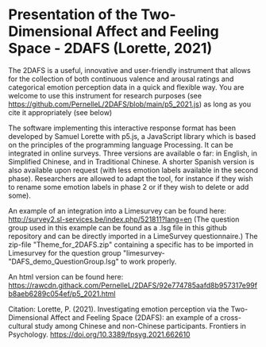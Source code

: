 # Presentation of the Two-Dimensional Affect and Feeling Space - 2DAFS (Lorette, 2021)
The 2DAFS is a useful, innovative and user-friendly instrument that allows for the collection of both continuous valence and arousal ratings and categorical emotion perception data in a quick and flexible way.
You are welcome to use this instrument for research purposes (see https://github.com/PernelleL/2DAFS/blob/main/p5_2021.js) as long as you cite it appropriately (see below)

The software implementing this interactive response format has been developed by Samuel Lorette with p5.js, a JavaScript library which is based on the principles of the programming language Processing. It can be integrated in online surveys. Three versions are available o far: in English, in Simplified Chinese, and in Traditional Chinese. A shorter Spanish version is also available upon request (with less emotion labels available in the second phase).
Researchers are allowed to adapt the tool, for instance if they wish to rename some emotion labels in phase 2 or if they wish to delete or add some).

An example of an integration into a Limesurvey can be found here: http://survey2.sl-services.be/index.php/521811?lang=en (The question group used in this example can be found as a .lsg file in this github repository and can be directly imported in a LimeSurvey questionnaire.) The zip-file "Theme_for_2DAFS.zip" containing a specific has to be imported in Limesurvey for the question group "limesurvey-"DAFS_demo_QuestionGroup.lsg" to work properly.

An html version can be found here: https://rawcdn.githack.com/PernelleL/2DAFS/92e774785aafd8b957317e99fb8aeb6289c054ef/p5_2021.html


Citation: Lorette, P. (2021). Investigating emotion perception via the Two-Dimensional Affect and Feeling Space (2DAFS): an example of a cross-cultural study among Chinese and non-Chinese participants. Frontiers in Psychology. https://doi.org/10.3389/fpsyg.2021.662610

